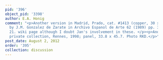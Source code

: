 ```yaml
---
pid: '396'
object_pid: '3398'
author: E.A. Honig
comment: "<p>Another version in Madrid, Prado, cat. #1413 (copper, 30 x 40). Published
  by J.M. Gonzalez de Zarate in Archivo Espanol de Arte 62 (1989) pp. 354-359, fig.
  21. wiki page although I doubt Jan's involvement in these. </p><p>Another weak version
  private collection, Rennes, 1998; panel, 33.8 x 45.7. Photo RKD.</p>"
post_date: August 2, 2012
order: '395'
collection: discussion
---
```

